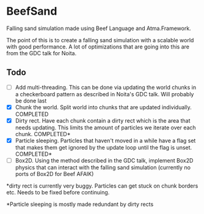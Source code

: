 # BeefSand
Falling sand simulation made using Beef Language and Atma.Framework.

The point of this is to create a falling sand simulation with a scalable world with good performance. 
A lot of optimizations that are going into this are from the GDC talk for Noita.


## Todo

- [ ] Add multi-threading. This can be done via updating the world chunks in a checkerboard pattern as described in Noita's GDC talk. Will probably be done last
- [x] Chunk the world. Split world into chunks that are updated individually. COMPLETED
- [x] Dirty rect. Have each chunk contain a dirty rect which is the area that needs updating. This limits the amount of particles we iterate over each chunk. COMPLETED*
- [x] Particle sleeping. Particles that haven't moved in a while have a flag set that makes them get ignored by the update loop until the flag is unset. COMPLETED*
- [ ] Box2D. Using the method described in the GDC talk, implement Box2D physics that can interact with the falling sand simulation (currently no ports of Box2D for Beef AFAIK)  

*dirty rect is currently very buggy. Particles can get stuck on chunk borders etc. Needs to be fixed before continuing.

*Particle sleeping is mostly made redundant by dirty rects
